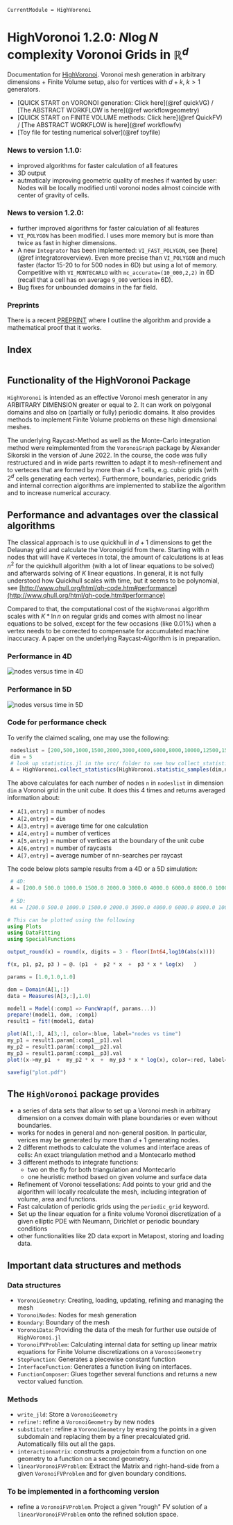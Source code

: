 ```@meta
CurrentModule = HighVoronoi
```

# HighVoronoi 1.2.0: $N\log N$ complexity Voronoi Grids in $\mathbb{R}^d$

Documentation for [HighVoronoi](https://github.com/martinheida/HighVoronoi.jl). Voronoi mesh generation in arbitrary dimensions + Finite Volume setup, also for vertices with $d+k$, $k>1$ generators.

- [QUICK START on VORONOI generation: Click here](@ref quickVG) / [The ABSTRACT WORKFLOW is here](@ref workflowgeometry) 
- [QUICK START on FINITE VOLUME methods: Click here](@ref QuickFV) / [The ABSTRACT WORKFLOW is here](@ref workflowfv)  
- [Toy file for testing numerical solver](@ref toyfile)

### News to version 1.1.0:

- improved algorithms for faster calculation of all features
- 3D output
- autmaticaly improving geometric quality of meshes if wanted by user: Nodes will be locally modified until voronoi nodes almost coincide with center of gravity of cells.


### News to version 1.2.0:

- further improved algorithms for faster calculation of all features
- `VI_POLYGON` has been modified. I uses more memory but is more than twice as fast in higher dimensions.
- A new `Integrator` has been implemented: `VI_FAST_POLYGON`, see [here](@ref integratoroverview). Even more precise than `VI_POLYGON` and much faster (factor 15-20 to for 500 nodes in 6D) but using a lot of memory. Competitive with `VI_MONTECARLO` with `mc_accurate=(10_000,2,2)` in 6D (recall that a cell has on average `9_000` vertices in 6D).
- Bug fixes for unbounded domains in the far field.

### Preprints

There is a recent [PREPRINT](http://www.wias-berlin.de/preprint/3041/wias_preprints_3041.pdf) where I outline the algorithm and provide a mathematical proof that it works. 

## Index
```@index
```

## Functionality of the HighVoronoi Package

`HighVoronoi` is intended as an effective Voronoi mesh generator in any ARBITRARY DIMENSION greater or equal to 2. It can work on polygonal domains and also on (partially or fully) periodic domains. It also provides methods to implement Finite Volume problems on these high dimensional meshes.

The underlying Raycast-Method as well as the Monte-Carlo integration method were reimplemented from the `VoronoiGraph` package by Alexander Sikorski in the version of June 2022. In the course, the code was fully restructured and in wide parts rewritten to adapt it to mesh-refinement and to verteces that are formed by more than $d+1$ cells, e.g. cubic grids (with $2^d$ cells generating each vertex). Furthermore, boundaries, periodic grids and internal correction algorithms are implemented to stabilize the algorithm and to increase numerical accuracy.

## Performance and advantages over the classical algorithms

The classical approach is to use quickhull in $d+1$ dimensions to get the Delaunay grid and calculate the Voronoigrid from there. Starting with $n$ nodes that will have $K$ verteces in total, the amount of calculations is at leas $n^2$ for the quickhull algorithm (with a lot of linear equations to be solved) and afterwards solving of $K$ linear equations. In general, it is not fully understood how Quickhull scales with time, but it seems to be polynomial, see [http://www.qhull.org/html/qh-code.htm#performance](http://www.qhull.org/html/qh-code.htm#performance)

Compared to that, the computational cost of the `HighVoronoi` algorithm scales with $K*\ln n$ on regular grids and comes with almost no linear equations to be solved, except for the few occasions (like 0.01%) when a vertex needs to be corrected to compensate for accumulated machine inaccuracy. A paper on the underlying Raycast-Algorithm is in preparation.

### Performance in 4D
![nodes versus time in 4D](./assets/images/4D-plot.png)

### Performance in 5D
![nodes versus time in 5D](./assets/images/5D-plot.png)

### Code for performance check
To verify the claimed scaling, one may use the following:
```julia
 nodeslist = [200,500,1000,1500,2000,3000,4000,6000,8000,10000,12500,15000,17500,20000,22500,25000,27500,30000]
 dim = 5
 # look up statistics.jl in the src/ folder to see how collect_statistics and statistic_samples work 
 A = HighVoronoi.collect_statistics(HighVoronoi.statistic_samples(dim,nodeslist,4),txt="results$(dim)D-30000-new.txt")
```

 The above calculates for each number of nodes `n` in `nodeslist` in dimension `dim` 
  a Voronoi grid in the unit cube. It does this 4 times and returns averaged information about:
- `A[1,entry]` = number of nodes
- `A[2,entry]` = `dim`
- `A[3,entry]` = average time for one calculation
- `A[4,entry]` = number of vertices
- `A[5,entry]` = number of vertices at the boundary of the unit cube
- `A[6,entry]` = number of raycasts
- `A[7,entry]` = average number of nn-searches per raycast
 
The code below plots sample results from a 4D or a 5D simulation:
 
```julia
 # 4D: 
 A = [200.0 500.0 1000.0 1500.0 2000.0 3000.0 4000.0 6000.0 8000.0 10000.0 12500.0 15000.0 17500.0 20000.0 22500.0 25000.0 27500.0 30000.0; 4.0 4.0 4.0 4.0 4.0 4.0 4.0 4.0 4.0 4.0 4.0 4.0 4.0 4.0 4.0 4.0 4.0 4.0; 0.050457975 0.131645475 0.295149075 0.47852225 0.6634493 1.166146925 1.5823699 2.430149 3.32245565 4.32058905 5.644007625 6.986462575 8.052074575 9.1541459 10.400109675 11.842956775 12.998982725 14.368660125; 4026.0 11125.5 23466.5 36429.5 49401.0 76030.0 103180.0 158009.5 213505.0 268840.75 339912.0 411174.0 482256.0 553107.5 625884.5 697474.5 769424.0 841395.0; 1633.75 3630.25 6507.25 9074.5 11473.75 15744.0 20051.75 27695.25 34437.25 41655.25 49458.0 56950.75 64301.75 71822.25 78083.25 85112.25 91864.0 98515.75; 4017.75 11104.25 23427.0 36371.25 49328.0 75921.5 103041.5 157807.75 213230.5 268510.5 339506.0 410691.0 481688.0 552451.5 625152.0 696653.25 768551.25 840449.0; 2.611411859871819 2.6134813247180135 2.605658001451317 2.6184486373165616 2.6229018001946156 2.6242599263713178 2.6269051789812843 2.621926046090892 2.626835748169235 2.627970786989708 2.628140592507938 2.6301477266363276 2.631068762352394 2.6324491833219748 2.6321470618345617 2.633201309259664 2.6337345752804384 2.6314196340289535]
 
 # 5D: 
 #A = [200.0 500.0 1000.0 1500.0 2000.0 3000.0 4000.0 6000.0 8000.0 10000.0 12500.0 15000.0 17500.0 20000.0 22500.0 25000.0 27500.0 30000.0; 5.0 5.0 5.0 5.0 5.0 5.0 5.0 5.0 5.0 5.0 5.0 5.0 5.0 5.0 5.0 5.0 5.0 5.0; 0.211763325 0.653174575 1.577807425 2.689303325 3.98041055 6.6097507 9.7188122 15.90510205 24.3054906 33.8117523 42.40471245 53.050212825 65.127449625 76.881652375 88.523779375 100.420322575 116.35595995 130.32798235; 15143.0 43881.0 98554.25 157179.25 215857.75 340909.25 468655.0 730134.0 1.0014475e6 1.2742545e6 1.6244175e6 1.97465225e6 2.324588e6 2.68794375e6 3.04505275e6 3.40743625e6 3.776617e6 4.1409315e6; 7809.75 19189.75 37197.0 53944.75 70912.5 101793.5 132341.75 190513.75 244890.5 299057.25 361937.25 425335.5 487805.25 545611.75 606317.75 664678.5 720208.75 776399.25; 15137.0 43869.75 98534.0 157151.0 215819.75 340856.5 468575.5 730022.75 1.00130575e6 1.27407825e6 1.6242075e6 1.97439425e6 2.32430825e6 2.68760575e6 3.0446865e6 3.40703625e6 3.77616375e6 4.140452e6; 2.5825130474995044 2.5891018298485857 2.593754440091745 2.598367175519087 2.6079552496933203 2.608840523798138 2.6137458104403666 2.6110275330460593 2.612983846342638 2.6159984679119983 2.6151359970939674 2.617593851886471 2.6170647761543675 2.616155661967906 2.6180548473545633 2.6180065592199084 2.6191039782106906 2.619351220591375]

# This can be plotted using the following
using Plots
using DataFitting
using SpecialFunctions

output_round(x) = round(x, digits = 3 - floor(Int64,log10(abs(x))))

f(x, p1, p2, p3 ) = @. (p1  +  p2 * x  +  p3 * x * log(x)   )

params = [1.0,1.0,1.0]

dom = Domain(A[1,:])
data = Measures(A[3,:],1.0)

model1 = Model(:comp1 => FuncWrap(f, params...))
prepare!(model1, dom, :comp1)
result1 = fit!(model1, data)

plot(A[1,:], A[3,:], color=:blue, label="nodes vs time")
my_p1 = result1.param[:comp1__p1].val
my_p2 = result1.param[:comp1__p2].val
my_p3 = result1.param[:comp1__p3].val
plot!(x->my_p1  +  my_p2 * x  +  my_p3 * x * log(x), color=:red, label="f(x)=$(output_round(my_p1))  +  $(output_round(my_p2)) * x  +  $(output_round(my_p3)) * x * log(x)")

savefig("plot.pdf")

```

## The `HighVoronoi` package provides 

- a series of data sets that allow to set up a Voronoi mesh in arbitrary dimension on a convex domain with plane boundaries or even without boundaries.
- works for nodes in general and non-general position. In particular, verices may be generated by more than $d+1$ generating nodes.
- 2 different methods to calculate the volumes and interface areas of cells: An exact triangulation method and a Montecarlo method
- 3 different methods to integrate functions:
    * two on the fly for both triangulation and Montecarlo
    * one heuristic method based on given volume and surface data
- Refinement of Voronoi tessellations: Add points to your grid and the algorithm will locally recalculate the mesh, including integration of volume, area and functions.
- Fast calculation of periodic grids using the `periodic_grid` keyword.
- Set up the linear equation for a finite volume Voronoi discretization of a given elliptic PDE with Neumann, Dirichlet or periodic boundary conditions
- other functionalities like 2D data export in Metapost, storing and loading data.

## Important data structures and methods

### Data structures
- `VoronoiGeometry`: Creating, loading, updating, refining and managing the mesh
- `VoronoiNodes`: Nodes for mesh generation
- `Boundary`: Boundary of the mesh
- `VoronoiData`: Providing the data of the mesh for further use outside of `HighVoronoi.jl`
- `VoronoiFVProblem`: Calculating internal data for setting up linear matrix equations for Finite Volume discretizations on a `VoronoiGeometry`
- `StepFunction`: Generates a piecewise constant function
- `InterfaceFunction`: Generates a function living on interfaces.
- `FunctionComposer`: Glues together several functions and returns a new vector valued function.
 
### Methods
- `write_jld`: Store a `VoronoiGeometry`
- `refine!`: refine a `VoronoiGeometry` by new nodes
- `substitute!`: refine a `VoronoiGeometry` by erasing the points in a given subdomain and replacing them by a finer precalculated grid. Automatically fills out all the gaps.
- `interactionmatrix`: constructs a projectoin from a function on one geometry to a function on a second geometry.
- `linearVoronoiFVProblem`: Extract the Matrix and right-hand-side from a given `VoronoiFVProblem` and for given boundary conditions.

### To be implemented in a forthcoming version
- refine a `VoronoiFVProblem`. Project a given "rough" FV solution of a `linearVoronoiFVProblem` onto the refined solution space. 
